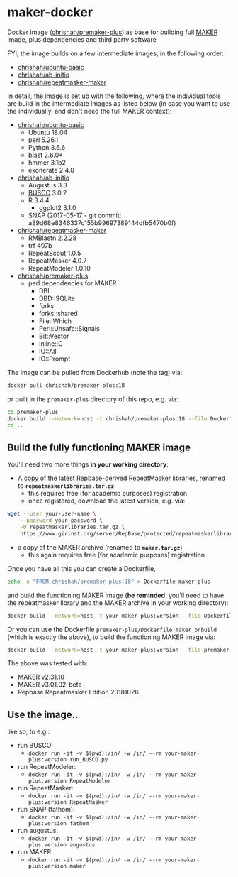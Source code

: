 # maker-docker

Docker image ([chrishah/premaker-plus](https://hub.docker.com/r/chrishah/premaker-plus/)) as base for building full [MAKER](http://www.yandell-lab.org/software/maker.html) image, plus dependencies and third party software

FYI, the image builds on a few intermediate images, in the following order:
 - [chrishah/ubuntu-basic](https://hub.docker.com/r/chrishah/ubuntu-basic/)
 - [chrishah/ab-initio](https://hub.docker.com/r/chrishah/ab-initio/)
 - [chrishah/repeatmasker-maker](https://hub.docker.com/r/chrishah/repeatmasker-maker/)

In detail, the [image](https://hub.docker.com/r/chrishah/premaker-plus/) is set up with the following, where the individual tools are build in the intermediate images as listed below (in case you want to use the individually, and don't need the full MAKER context):
 - [chrishah/ubuntu-basic](https://hub.docker.com/r/chrishah/ubuntu-basic/)
   - Ubuntu 18.04
   - perl 5.26.1 
   - Python 3.6.6
   - blast 2.6.0+
   - hmmer 3.1b2
   - exonerate 2.4.0
 - [chrishah/ab-initio](https://hub.docker.com/r/chrishah/ab-initio/)
   - Augustus 3.3
   - [BUSCO](https://busco.ezlab.org/) 3.0.2
   - R 3.4.4
     - ggplot2 3.1.0
   - SNAP (2017-05-17 - git commit: a89d68e8346337c155b99697389144dfb5470b0f)
 - [chrishah/repeatmasker-maker](https://hub.docker.com/r/chrishah/repeatmasker-maker/)
   - RMBlastn 2.2.28
   - trf 407b
   - RepeatScout 1.0.5
   - RepeatMasker 4.0.7
   - RepeatModeler 1.0.10
 - [chrishah/premaker-plus](https://hub.docker.com/r/chrishah/premaker-plus/)
   - perl dependencies for MAKER
     - DBI
     - DBD::SQLite
     - forks
     - forks::shared
     - File::Which
     - Perl::Unsafe::Signals
     - Bit::Vector
     - Inline::C
     - IO::All
     - IO::Prompt

The image can be pulled from Dockerhub (note the tag) via:
```bash
docker pull chrishah/premaker-plus:18
```

or built in the `premaker-plus` directory of this repo, e.g. via:
```bash
cd premaker-plus
docker build --network=host -t chrishah/premaker-plus:18 --file Dockerfile .
cd ..
```

## Build the fully functioning MAKER image

You'll need two more things __in your working directory__:
 - A copy of the latest [Repbase-derived RepeatMasker libraries](https://www.girinst.org/server/RepBase/index.php), renamed to __`repeatmaskerlibraries.tar.gz`__
   - this requires free (for academic purposes) registration
   - once registered, download the latest version, e.g. via:
```bash
wget --user your-user-name \
    --password your-password \
    -O repeatmaskerlibraries.tar.gz \
    https://www.girinst.org/server/RepBase/protected/repeatmaskerlibraries/RepBaseRepeatMaskerEdition-20181026.tar.gz
```
 - a copy of the MAKER archive (renamed to __`maker.tar.gz`__)
   - this again requires free (for academic purposes) registration

Once you have all this you can create a Dockerfile,
```bash
echo -e "FROM chrishah/premaker-plus:18" > Dockerfile-maker-plus
```

and build the functioning MAKER image (__be reminded__: you'll need to have the repeatmasker library and the MAKER archive in your working directory):
```bash
docker build --network=host -t your-maker-plus:version --file Dockerfile-maker-plus .
```

Or you can use the Dockerfile `premaker-plus/Dockerfile_maker_onbuild` (which is exactly the above), to build the functioning MAKER image via:
```bash
docker build --network=host -t your-maker-plus:version --file premaker-plus/Dockerfile_maker_onbuild .
```

The above was tested with:
 - MAKER v2.31.10
 - MAKER v3.01.02-beta
 - Repbase Repeatmasker Edition 20181026

## Use the image.. 

like so, to e.g.:
 - run BUSCO: 
   - `docker run -it -v $(pwd):/in/ -w /in/ --rm your-maker-plus:version run_BUSCO.py`
 - run RepeatModeler: 
   - `docker run -it -v $(pwd):/in/ -w /in/ --rm your-maker-plus:version RepeatModeler`
 - run RepeatMasker: 
   - `docker run -it -v $(pwd):/in/ -w /in/ --rm your-maker-plus:version RepeatMasker`
 - run SNAP (fathom): 
   - `docker run -it -v $(pwd):/in/ -w /in/ --rm your-maker-plus:version fathom`
 - run augustus: 
   - `docker run -it -v $(pwd):/in/ -w /in/ --rm your-maker-plus:version augustus`
 - run MAKER: 
   - `docker run -it -v $(pwd):/in/ -w /in/ --rm your-maker-plus:version maker`


